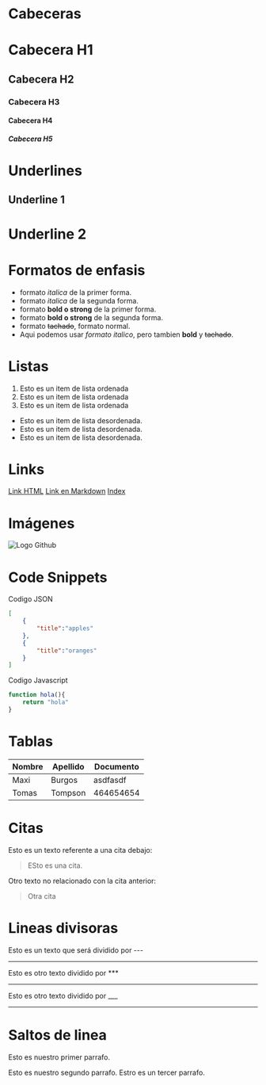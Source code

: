 # Cabeceras
# Cabecera H1
## Cabecera H2
### Cabecera H3
#### Cabecera H4
##### Cabecera H5

# Underlines
Underline 1
-----------

Underline 2
===========

# Formatos de enfasis
- formato *italica* de la primer forma.
- formato _italica_ de la segunda forma.
- formato **bold o strong** de la primer forma.
- formato __bold o strong__ de la segunda forma.
- formato ~~tachado~~, formato normal.
- Aqui podemos usar *formato italico*, pero tambien **bold** y ~~tachado~~.

# Listas
1. Esto es un item de lista ordenada
2. Esto es un item de lista ordenada
3. Esto es un item de lista ordenada
- Esto es un item de lista desordenada.
- Esto es un item de lista desordenada.
- Esto es un item de lista desordenada.

# Links
<a href="www.google.com">Link HTML</a>
[Link en Markdown](www.google.com)
[Index](index.html)

# Imágenes
![Logo Github](https://img-cdn.hipertextual.com/files/2020/04/hipertextual-github-equipos-ahora-es-totalmente-gratis-2020680731.jpg)

# Code Snippets
Codigo JSON
```JSON
[
    {
        "title":"apples"
    },
    {
        "title":"oranges"
    }
]
```

Codigo Javascript
```Javascript
function hola(){
    return "hola"
}

```

# Tablas
| Nombre | Apellido | Documento |
| ------ | -------- | --------- |
| Maxi   | Burgos   | asdfasdf  |
| Tomas  | Tompson  | 464654654 |

# Citas
Esto es un texto referente a una cita debajo:
> ESto es una cita.

Otro texto no relacionado con la cita anterior:
> Otra cita

# Lineas divisoras
Esto es un texto que será dividido por ---

---
Esto es otro texto dividido por ***

***
Esto es otro texto dividido por ___

___

# Saltos de linea
Esto es nuestro primer parrafo.

Esto es nuestro segundo parrafo.
Estro es un tercer parrafo.